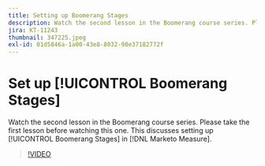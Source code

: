 ```yaml
---
title: Setting up Boomerang Stages
description: Watch the second lesson in the Boomerang course series. Please take the first lesson before watching this one. This discusses setting up Boomerang Stages in [!DNL Marketo Measure].
jira: KT-11243
thumbnail: 347225.jpeg
exl-id: 01d5846a-1a00-43e8-8032-90e37182772f
---
```

# Set up [!UICONTROL Boomerang Stages]

Watch the second lesson in the Boomerang course series. Please take the first lesson before watching this one. This discusses setting up [!UICONTROL Boomerang Stages] in [!DNL Marketo Measure].

>[!VIDEO](https://video.tv.adobe.com/v/347225/?quality=12&learn=on)
